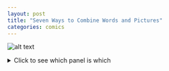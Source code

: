 ```yaml
---
layout: post
title: "Seven Ways to Combine Words and Pictures"
categories: comics
---
```


![alt text](https://raw.githubusercontent.com/jirrian/jirrian.github.io/master/images/comics/Week2_pictureswords.jpg)

<details>
  <summary>Click to see which panel is which</summary>
  <ol>
  	<li>word specific</li>
  	<li>duo specific</li>
  	<li>image specific</li>
  	<li>montage</li>
  	<li>parallel</li>
  	<li>additive</li>
 	<li>interdependent</li>
</details>
